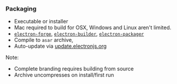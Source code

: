 ### Packaging

- Executable or installer
- Mac required to build for OSX, Windows and Linux aren't limited.
- [`electron-forge`](forge), [`electron-builder`](builder), [`electron-packager`](packager)
- Compile to `asar` archive, 
- Auto-update via [update.electronjs.org](https://github.com/electron/update.electronjs.org)


Note:

- Complete branding requires building from source
- Archive uncompresses on install/first run

[forge]: https://github.com/electron-userland/electron-forge
[builder]: https://github.com/electron-userland/electron-builder
[packager]: https://github.com/electron/electron-packager